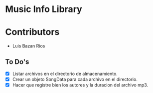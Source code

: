 # Music Info Library

# Contributors
- Luis Bazan Rios

## To Do's
- [X] Listar archivos en el directorio de almacenamiento.
- [X] Crear un objeto SongData para cada archivo en el directorio. 
- [X] Hacer que registre bien los autores y la duracion del archivo mp3.
